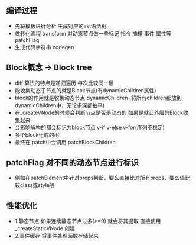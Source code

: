 ## 编译过程
- 先将模板进行分析 生成对应的ast语法树 
- 做转化流程 transform 对动态节点做一些标记 指令 插槽 事件 属性等 patchFlag
- 生成代码字符串 codegen 

## Block概念 -> Block tree
- diff 算法的特点是递归遍历 每次比较同一层
- 能收集动态子节点的就是Block节点(有dynamicChildren属性)
- block的作用就是收集动态节点 dynamicChildren (将所有children都放到dynamicChildren中，无论多深都拍平)
- 在_createVNode的时候会判断节点是否是动态的 如果是就让外层的Block收集起来
- 会影响解构的都会标记为block节点  v-if v-else v-for(序列不稳定)
- 多个block组成的树
- 最终在 patch中会调用 patchBlockChildren

## patchFlag 对不同的动态节点进行标识
- 例如在patchElement中针对props判断，要么直接比对所有props，要么值比较class或style等

## 性能优化
- 1.静态节点 如果连续静态节点过多(>=9) 就会将其提取 直接使用 _createStaticVNode 创建
- 2.事件缓存 将事件处理函数存储起来
